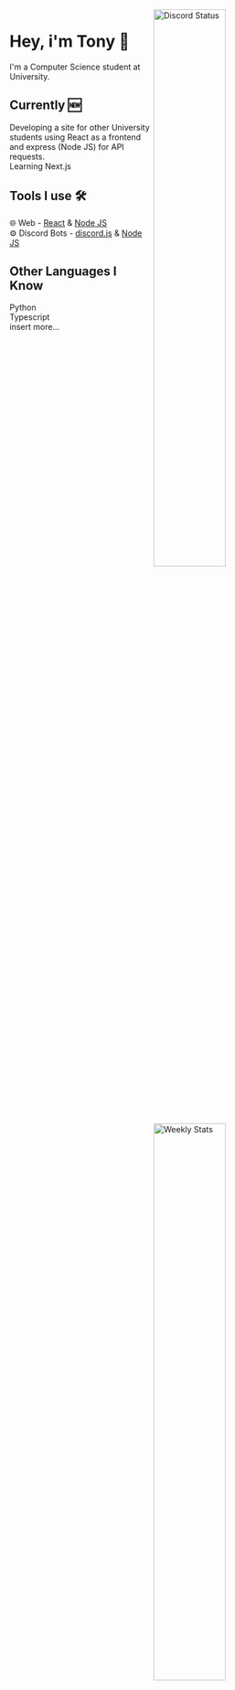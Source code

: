 <a href="https://discord.com/users/534505536712998926" target="_blank">
	<img width="50%" align="right" alt="Discord Status" src="https://lanyard.cnrad.dev/api/534505536712998926?bg=2b2d31&borderRadius=5px">
</a>
<a href="https://wakatime.com/@trintous" target="_blank">
<img width="50%" align="right" alt="Weekly Stats" src="https://github-readme-stats.vercel.app/api/wakatime?username=trintous&border_radius=5px&theme=dark&bg_color=2b2d31&border_color=2b2d31&icon_color=58a6ff&show_icons=true&disable_animations=true&custom_title=Weekly%20Stats">
</a>

<h1>Hey, i'm Tony 👋 </h1>
I'm a Computer Science student at University.
<br />
<h2>Currently 🆕</h2>
Developing a site for other University students using React as a frontend and express (Node JS) for API requests.
<br />
Learning Next.js
<h2>Tools I use 🛠️</h2>
🌐 Web - <a href="https://react.dev/">React</a> & <a href="https://nodejs.org/en">Node JS</a>
<br />
⚙️ Discord Bots - <a href="https://discord.js.org/#/docs/discord.js/main/general/welcome">discord.js</a> & <a href="https://nodejs.org/en">Node JS</a>

<h2>Other Languages I Know</h2>
Python
<br />
Typescript
<br />
insert more...
